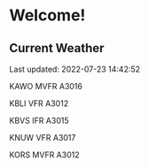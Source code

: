 # Welcome!

## Current Weather

Last updated: 2022-07-23 14:42:52

KAWO MVFR A3016

KBLI VFR A3012

KBVS IFR A3015

KNUW VFR A3017

KORS MVFR A3012


